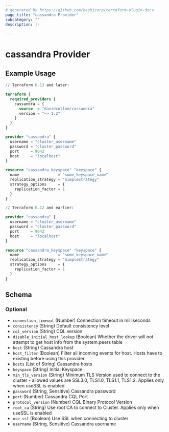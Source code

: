 ```yaml
---
# generated by https://github.com/hashicorp/terraform-plugin-docs
page_title: "cassandra Provider"
subcategory: ""
description: |-
  
---
```


# cassandra Provider



## Example Usage

```terraform
// Terraform 0.13 and later:

terraform {
  required_providers {
    cassandra = {
      source  = "davidcollom/cassandra"
      version = "~> 1.2"
    }
  }
}

provider "cassandra" {
  username = "cluster_username"
  password = "cluster_password"
  port     = 9042
  host     = "localhost"
}

resource "cassandra_keyspace" "keyspace" {
  name                 = "some_keyspace_name"
  replication_strategy = "SimpleStrategy"
  strategy_options     = {
    replication_factor = 1
  }
}

// Terraform 0.12 and earlier:

provider "cassandra" {
  username = "cluster_username"
  password = "cluster_password"
  port     = 9042
  host     = "localhost"
}

resource "cassandra_keyspace" "keyspace" {
  name                 = "some_keyspace_name"
  replication_strategy = "SimpleStrategy"
  strategy_options     = {
    replication_factor = 1
  }
}
```

<!-- schema generated by tfplugindocs -->
## Schema

### Optional

- `connection_timeout` (Number) Connection timeout in milliseconds
- `consistency` (String) Default consistency level
- `cql_version` (String) CQL version
- `disable_initial_host_lookup` (Boolean) Whether the driver will not attempt to get host info from the system.peers table
- `host` (String) Cassandra host
- `host_filter` (Boolean) Filter all incoming events for host. Hosts have to existing before using this provider
- `hosts` (List of String) Cassandra hosts
- `keyspace` (String) Initial Keyspace
- `min_tls_version` (String) Minimum TLS Version used to connect to the cluster - allowed values are SSL3.0, TLS1.0, TLS1.1, TLS1.2. Applies only when useSSL is enabled
- `password` (String, Sensitive) Cassandra password
- `port` (Number) Cassandra CQL Port
- `protocol_version` (Number) CQL Binary Protocol Version
- `root_ca` (String) Use root CA to connect to Cluster. Applies only when useSSL is enabled
- `use_ssl` (Boolean) Use SSL when connecting to cluster
- `username` (String, Sensitive) Cassandra username
